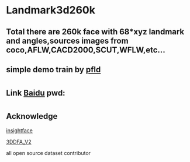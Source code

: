 # Landmark3d260k



## Total there are 260k face with 68*xyz landmark and angles,sources images from coco,AFLW,CACD2000,SCUT,WFLW,etc...

## simple demo train by [pfld](https://github.com/Hsintao/pfld_106_face_landmarks)

# 
## Link [Baidu]() pwd:
#

## Acknowledge
[insightface](https://github.com/deepinsight/insightface)

[3DDFA_V2](https://github.com/cleardusk/3DDFA_V2)

all open source dataset contributor 